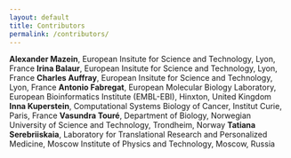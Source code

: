 ```yaml
---
layout: default
title: Contributors
permalink: /contributors/
---
```


**Alexander Mazein**, European Insitute for Science and Technology, Lyon, France
**Irina Balaur**, European Insitute for Science and Technology, Lyon, France
**Charles Auffray**, European Insitute for Science and Technology, Lyon, France
**Antonio Fabregat**, European Molecular Biology Laboratory, European Bioinformatics Institute (EMBL-EBI), Hinxton, United Kingdom
**Inna Kuperstein**, Computational Systems Biology of Cancer, Institut Curie, Paris, France
**Vasundra Touré**, Department of Biology, Norwegian University of Science and Technology, Trondheim, Norway
**Tatiana Serebriiskaia**, Laboratory for Translational Research and Personalized Medicine, Moscow Institute of Physics and Technology, Moscow, Russia
